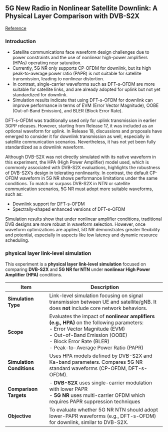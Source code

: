 ##  5G New Radio in Nonlinear Satellite Downlink: A Physical Layer Comparison with DVB-S2X

[Reference](https://ieeexplore.ieee.org/stamp/stamp.jsp?tp=&arnumber=9604976)

### Introduction
- Satellite communications face waveform design challenges due to power constraints and the use of nonlinear high-power amplifiers (HPAs) operating near saturation.
- Currently, 5G NR only supports CP-OFDM for downlink, but its high peak-to-average power ratio (PAPR) is not suitable for satellite transmission, leading to nonlinear distortion.
- In contrast, single-carrier waveforms such as DFT-s-OFDM are more suitable for satellite links, and are already adopted for uplink but not yet standardized for downlink.
- Simulation results indicate that using DFT-s-OFDM for downlink can improve performance in terms of EVM (Error Vector Magnitude), OOBE (Out-of-Band Emission), and BLER (Block Error Rate).

DFT-s-OFDM was traditionally used only for uplink transmission in earlier 3GPP releases. However, starting from Release 17, it was included as an optional waveform for uplink. In Release 18, discussions and proposals have emerged to consider it for downlink transmission as well, especially in satellite communication scenarios. Nevertheless, it has not yet been fully standardized as a downlink waveform.

Although DVB-S2X was not directly simulated with its native waveform in this experiment, the HPA (High Power Amplifier) model used, which is commonly associated with DVB-S2X evaluations, highlights the robustness of DVB-S2X’s design in tolerating nonlinearity. In contrast, the default CP-OFDM waveform in 5G NR shows performance limitations under the same conditions.
To match or surpass DVB-S2X in NTN or satellite communication scenarios, 5G NR must adopt more suitable waveforms, such as:
- Downlink support for DFT-s-OFDM
- Spectrally-shaped enhanced versions of DFT-s-OFDM

Simulation results show that under nonlinear amplifier conditions, traditional DVB designs are more robust in waveform selection. However, once waveform optimizations are applied, 5G NR demonstrates greater flexibility and potential, especially in aspects like low latency and dynamic resource scheduling.

### physical layer link-level simulation
This experiment is a **physical layer link-level simulation** focused on comparing **DVB-S2X** and **5G NR for NTN** under **nonlinear High Power Amplifier (HPA)** conditions.

| Item | Description |
|------|-------------|
| **Simulation Type** | Link-level simulation focusing on signal transmission between UE and satellite/gNB. It does **not** include core network behaviors. |
| **Scope** | Evaluates the impact of **nonlinear amplifiers (e.g., HPA)** on the following parameters:<br> - Error Vector Magnitude (EVM)<br> - Out-of-Band Emission (OOBE)<br> - Block Error Rate (BLER)<br> - Peak-to-Average Power Ratio (PAPR) |
| **Simulation Conditions** | Uses HPA models defined by DVB-S2X and Ka-band parameters. Compares 5G NR standard waveforms (CP-OFDM, DFT-s-OFDM). |
| **Comparison Targets** | - **DVB-S2X** uses single-carrier modulation with lower PAPR<br> - **5G NR** uses multi-carrier OFDM which requires PAPR suppression techniques |
| **Objective** | To evaluate whether 5G NR NTN should adopt lower-PAPR waveforms (e.g., DFT-s-OFDM) for downlink, similar to DVB-S2X. |
